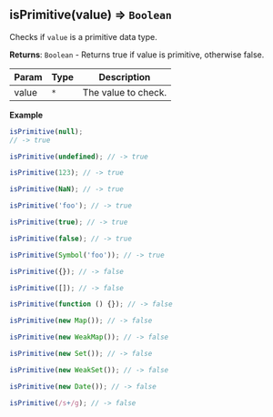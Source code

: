 <a name="isPrimitive"></a>

## isPrimitive(value) ⇒ <code>Boolean</code>
Checks if `value` is a primitive data type.

**Returns**: <code>Boolean</code> - Returns true if value is primitive, otherwise false.  

| Param | Type | Description |
| --- | --- | --- |
| value | <code>\*</code> | The value to check. |

**Example**  
```js
isPrimitive(null);
// -> true

isPrimitive(undefined); // -> true

isPrimitive(123); // -> true

isPrimitive(NaN); // -> true

isPrimitive('foo'); // -> true

isPrimitive(true); // -> true

isPrimitive(false); // -> true

isPrimitive(Symbol('foo')); // -> true

isPrimitive({}); // -> false

isPrimitive([]); // -> false

isPrimitive(function () {}); // -> false

isPrimitive(new Map()); // -> false

isPrimitive(new WeakMap()); // -> false

isPrimitive(new Set()); // -> false

isPrimitive(new WeakSet()); // -> false

isPrimitive(new Date()); // -> false

isPrimitive(/s+/g); // -> false
```
